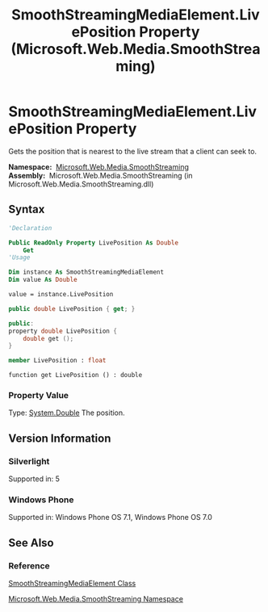﻿---
title: SmoothStreamingMediaElement.LivePosition Property (Microsoft.Web.Media.SmoothStreaming)
TOCTitle: LivePosition Property
ms:assetid: P:Microsoft.Web.Media.SmoothStreaming.SmoothStreamingMediaElement.LivePosition
ms:mtpsurl: https://msdn.microsoft.com/en-us/library/microsoft.web.media.smoothstreaming.smoothstreamingmediaelement.liveposition(v=VS.95)
ms:contentKeyID: 46307830
ms.date: 05/31/2012
mtps_version: v=VS.95
f1_keywords:
- Microsoft.Web.Media.SmoothStreaming.SmoothStreamingMediaElement.LivePosition
- Microsoft.Web.Media.SmoothStreaming.SmoothStreamingMediaElement.get_LivePosition
dev_langs:
- csharp
- jscript
- vb
- FSharp
- cpp
api_location:
- Microsoft.Web.Media.SmoothStreaming.dll
api_name:
- Microsoft.Web.Media.SmoothStreaming.SmoothStreamingMediaElement.get_LivePosition
- Microsoft.Web.Media.SmoothStreaming.SmoothStreamingMediaElement.LivePosition
api_type:
- Managed
topic_type:
- apiref
- kbSyntax
product_family_name: VS
ROBOTS: INDEX,FOLLOW
---

# SmoothStreamingMediaElement.LivePosition Property

Gets the position that is nearest to the live stream that a client can seek to.

**Namespace:**  [Microsoft.Web.Media.SmoothStreaming](microsoft-web-media-smoothstreaming-namespace_1.md)  
**Assembly:**  Microsoft.Web.Media.SmoothStreaming (in Microsoft.Web.Media.SmoothStreaming.dll)

## Syntax

```vb
'Declaration

Public ReadOnly Property LivePosition As Double
    Get
'Usage

Dim instance As SmoothStreamingMediaElement
Dim value As Double

value = instance.LivePosition
```

```csharp
public double LivePosition { get; }
```

```cpp
public:
property double LivePosition {
    double get ();
}
```

``` fsharp
member LivePosition : float
```

```jscript
function get LivePosition () : double
```

### Property Value

Type: [System.Double](https://msdn.microsoft.com/library/643eft0t\(v=vs.95\))  
The position.

## Version Information

### Silverlight

Supported in: 5  

### Windows Phone

Supported in: Windows Phone OS 7.1, Windows Phone OS 7.0  

## See Also

### Reference

[SmoothStreamingMediaElement Class](smoothstreamingmediaelement-class-microsoft-web-media-smoothstreaming_1.md)

[Microsoft.Web.Media.SmoothStreaming Namespace](microsoft-web-media-smoothstreaming-namespace_1.md)

